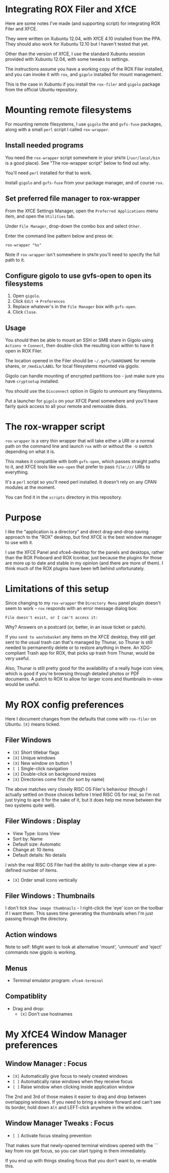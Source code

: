 Integrating ROX Filer and XfCE
==============================

Here are some notes I've made (and supporting script) for integrating
ROX Filer and XFCE.

They were written on Xubuntu 12.04, with XfCE 4.10 installed from the PPA.
They should also work for Xubuntu 12.10 but I haven't tested that yet.

Other than the version of XfCE, I use the standard Xubuntu session
provided with Xubuntu 12.04, with some tweaks to settings.

The instructions assume you have a working copy of the ROX Filer
installed, and you can invoke it with `rox`, and `gigolo` installed for
mount management.

This is the case in Xubuntu if you install the `rox-filer` and `gigolo`
package from the official Ubuntu repository.

# Mounting remote filesystems

For mounting remote filesystems, I use `gigolo` the and `gvfs-fuse` packages, along with a small `perl` script I called `rox-wrapper`.

## Install needed programs
You need the `rox-wrapper` script somewhere in your `$PATH` (`/usr/local/bin` is
a good place).  See "The rox-wrapper script" below to find out why.

You'll need `perl` installed for that to work.

Install `gigolo` and `gvfs-fuse` from your package manager, and of course
`rox`.

## Set preferred file manager to rox-wrapper
From the XfCE Settings Manager, open the `Preferred Applications`
menu item, and open the `Utilities` tab.

Under `File Manager`, drop-down the combo box and select `Other`.

Enter the command line pattern below and press `OK`:

```
rox-wrapper "%s"
```

Note if `rox-wrapper` isn't somewhere in `$PATH` you'll need to specify the full path to it.

## Configure gigolo to use gvfs-open to open its filesystems
1. Open `gigolo`.
2. Click `Edit` -> `Preferences`
3. Replace whatever's in the `File Manager` box with `gvfs-open`.
4. Click `Close`.

## Usage
You should then be able to mount an SSH or SMB share in Gigolo using
`Actions` -> `Connect`, then double-click the resulting icon within to
have it open in ROX Filer.

The location opened in the Filer should be `~/.gvfs/SHARENAME` for remote
shares, or `/media/LABEL` for local filesystems mounted via gigolo.

Gigolo can handle mounting of encrypted partitions too - just make sure
you have `cryptsetup` installed.

You should use the `Disconnect` option in Gigolo to unmount any filesystems.

Put a launcher for `gigolo` on your XFCE Panel somewhere and you'll have
fairly quick access to all your remote and removable disks.


# The rox-wrapper script
`rox-wrapper` is a very thin wrapper that will take either a URI or a
normal path on the command line and launch `rox` with or without the `-U`
switch depending on what it is.

This makes it compatible with both `gvfs-open`, which passes straight paths
to it, and XFCE tools like `exo-open` that prefer to pass `file:///` URIs
to everything.

It's a `perl` script so you'll need perl installed.  It doesn't rely on any
CPAN modules at the moment.

You can find it in the `scripts` directory in this repository.

# Purpose

I like the "application is a directory" and direct drag-and-drop saving
approach to the "ROX" desktop, but find XFCE is the best window manager
to use with it.

I use the XFCE Panel and xfce4-desktop for the panels and desktops,
rather than the ROX Pinboard and ROX Iconbar, just because the plugins for
those are more up to date and stable in my opinion (and there are more of
them).  I think much of the ROX plugins have been left behind unfortunately.

# Limitations of this setup

Since changing to my `rox-wrapper` the `Directory Menu` panel plugin
doesn't seem to work - `rox` responds with an error message dialog box:

```
File doesn't exist, or I can't access it:
```

Why?  Answers on a postcard (or, better, in an issue ticket or patch).

If you `send to wastebasket` any items on the XFCE desktop, they still get
sent to the usual trash can that's managed by Thunar, so Thunar is still
needed to permanently delete or to restore anything in there.
An XDG-compliant Trash app for ROX, that picks up trash from Thunar, would
be very useful.

Also, Thunar is still pretty good for the availability of a really huge
icon view, which is good if you're browsing through detailed photos or
PDF documents.  A patch to ROX to allow for larger icons and thumbnails
in-view would be useful.


# My ROX config preferences
Here I document changes from the defaults that come with `rox-filer` on Ubuntu.  `[X]` means ticked.
## Filer Windows
* `[X]` Short titlebar flags
* `[X]` Unique windows
* `[X]` New window on button 1
* `[ ]` Single-click navigation
* `[X]` Double-click on background resizes
* `[X]` Directories come first (for sort by name)

The above matches very closely RISC OS Filer's behaviour (though I actually
settled on those choices before I tried RISC OS for real, so I'm not just
trying to ape it for the sake of it, but it does help me move between the
two systems quite well).

## Filer Windows : Display

* View Type: Icons View
* Sort by: Name
* Default size: Automatic
* Change at: 10 items
* Default details: No details

I wish the real RISC OS Filer had the ability to auto-change view at
a pre-defined number of items.

* `[X]` Order small icons vertically

## Filer Windows : Thumbnails

I don't tick `Show image thumbnails` - I right-click the 'eye' icon on
the toolbar if I want them.  This saves time generating the thumbnails when
I'm just passing through the directory.

## Action windows

Note to self: Might want to look at alternative 'mount', 'unmount' and 'eject' commands now gigolo is working.

## Menus

* Terminal emulator program: `xfce4-terminal`

## Compatiblity

* Drag and drop:
  * `[X]` Don't use hostnames

# My XfCE4 Window Manager preferences

## Window Manager : Focus

* `[X]` Automatically give focus to newly created windows
* `[ ]` Automatically raise windows when they receive focus
* `[ ]` Raise window when clicking inside application window

The 2nd and 3rd of those makes it easier to drag and drop between
overlapping windows.  If you need to bring a window forward and can't see
its border, hold down `Alt` and LEFT-click anywhere in the window.

## Window Manager Tweaks : Focus

* `[ ]` Activate focus stealing prevention

That makes sure that newly-opened terminal windows opened with the `\`` key
from rox get focus, so you can start typing in them immediately.

If you end up with things stealing focus that you don't want to, re-enable
this.
